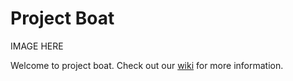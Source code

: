 # Project Boat

IMAGE HERE

Welcome to project boat. Check out our [wiki](https://danielwilczak101.github.io/boat/) for more information.